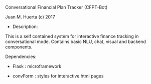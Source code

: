
Conversational Financial Plan Tracker (CFPT-Bot)

Juan M. Huerta  (c)  2017

* Description:


This is a self contained system for interactive finance tracking in conversational mode. Contains basic NLU, chat, visual and backend components.


Dependencies:



* Flask : microframework

* convForm : styles for interactive html pages 




